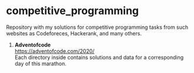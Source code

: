 # competitive_programming

Repository with my solutions for competitive programming tasks from such websites as Codeforeces, Hackerank, and many others.

1. **Adventofcode** \
https://adventofcode.com/2020/ \
Each directory inside contains solutions and data for a corresponding day of this marathon.
